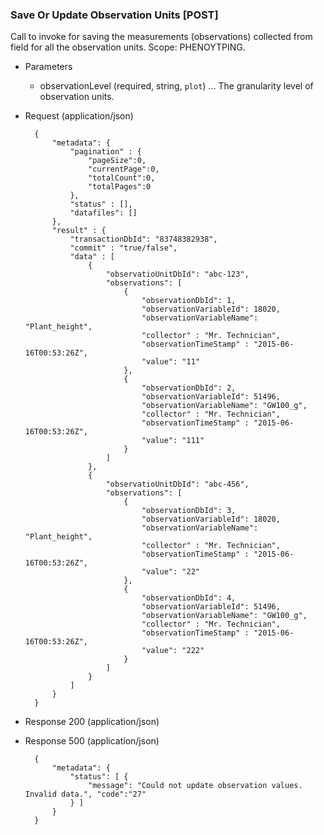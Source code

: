 ### Save Or Update Observation Units [POST]
Call to invoke for saving the measurements (observations) collected from field for all the observation units.
Scope: PHENOYTPING.

+ Parameters
    + observationLevel (required, string, `plot`) ... The granularity level of observation units.
    
+ Request (application/json)

        {
            "metadata": {
                "pagination" : { 
                    "pageSize":0, 
                    "currentPage":0, 
                    "totalCount":0, 
                    "totalPages":0 
                },
                "status" : [],
                "datafiles": []
            },
            "result" : {
                "transactionDbId": "83748382938",
                "commit" : "true/false",
                "data" : [
                    {
                        "observatioUnitDbId": "abc-123",
                        "observations": [
                            {
                                "observationDbId": 1,
                                "observationVariableId": 18020,
                                "observationVariableName": "Plant_height",
                                "collector" : "Mr. Technician",
                                "observationTimeStamp" : "2015-06-16T00:53:26Z",
                                "value": "11"
                            },
                            {   
                                "observationDbId": 2,
                                "observationVariableId": 51496,
                                "observationVariableName": "GW100_g",
                                "collector" : "Mr. Technician",
                                "observationTimeStamp" : "2015-06-16T00:53:26Z",
                                "value": "111"
                            }
                        ]
                    },
                    {
                        "observatioUnitDbId": "abc-456",
                        "observations": [
                            {
                                "observationDbId": 3,
                                "observationVariableId": 18020,
                                "observationVariableName": "Plant_height",
                                "collector" : "Mr. Technician",
                                "observationTimeStamp" : "2015-06-16T00:53:26Z",
                                "value": "22"
                            },
                            {   
                                "observationDbId": 4,
                                "observationVariableId": 51496,
                                "observationVariableName": "GW100_g",
                                "collector" : "Mr. Technician",
                                "observationTimeStamp" : "2015-06-16T00:53:26Z",
                                "value": "222"
                            }
                        ]
                    }
                ]
            }
        }

+ Response 200 (application/json)

+ Response 500 (application/json)

        {
            "metadata": {
                "status": [ {
                    "message": "Could not update observation values. Invalid data.", "code":"27"
                } ]
            }
        }
